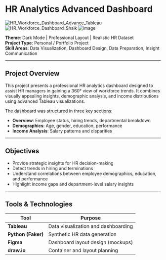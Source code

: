 #  HR Analytics Advanced Dashboard
![HR_Workforce_Dashboard_Advance_Tableau](https://github.com/user-attachments/assets/12f7cbc5-60b1-49be-bc3b-0e865edadac4)
![HR_Workforce_Dashboard_Shaik](https://github.com/user-attachments/assets/70b3dba6-6b12-4315-a773-fbc07e015ce6)
![image](https://github.com/user-attachments/assets/74501859-4530-4c23-b180-3986dbae842e)



**Theme**: Dark Mode | Professional Layout | Realistic HR Dataset  
**Project Type**: Personal / Portfolio Project  
**Skill Areas**: Data Visualization, Dashboard Design, Data Preparation, Insight Communication

---

##  Project Overview

This project presents a professional HR analytics dashboard designed to assist HR managers in gaining a 360° view of workforce trends. It combines visually appealing insights, demographic analysis, and income distributions using advanced Tableau visualizations.

The dashboard was structured in three key sections:
- **Overview**: Employee status, hiring trends, departmental breakdown
- **Demographics**: Age, gender, education, performance
- **Income Analysis**: Salary patterns and disparities

---

##  Objectives

- Provide strategic insights for HR decision-making
- Detect trends in hiring and terminations
- Understand correlations between employee demographics, education, and performance
- Highlight income gaps and department-level salary insights

---

##  Tools & Technologies

| Tool      | Purpose                                |
|-----------|----------------------------------------|
| **Tableau** | Data visualization and dashboarding    |
| **Python (Faker)** | Synthetic HR data generation         |
| **Figma**   | Dashboard layout design (mockups)     |
| **draw.io** | Container and layout planning          |

